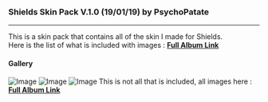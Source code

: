 ### Shields Skin Pack V.1.0 (19/01/19) by PsychoPatate
---

This is a skin pack that contains all of the skin I made for Shields.  
Here is the list of what is included with images : **[Full Album Link](https://imgur.com/a/mdfLCua)**

#### Gallery
![Image](https://i.imgur.com/L1tj6KN.jpg)
![Image](https://i.imgur.com/HLndSuL.jpg)
![Image](https://i.imgur.com/yvFOdP1.jpg)
This is not all that is included, all images here : **[Full Album Link](https://imgur.com/a/mdfLCua)**
